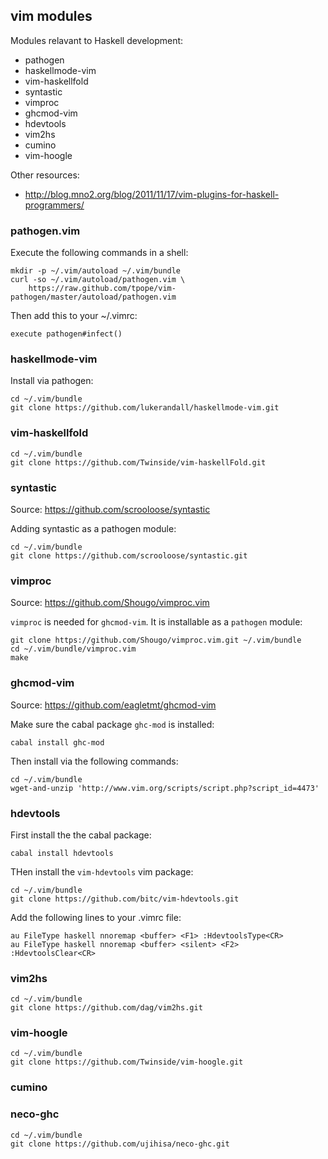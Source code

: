 
## vim modules

Modules relavant to Haskell development:

- pathogen
- haskellmode-vim
- vim-haskellfold
- syntastic
- vimproc
- ghcmod-vim
- hdevtools
- vim2hs
- cumino
- vim-hoogle

Other resources:

- http://blog.mno2.org/blog/2011/11/17/vim-plugins-for-haskell-programmers/

### pathogen.vim

Execute the following commands in a shell:

    mkdir -p ~/.vim/autoload ~/.vim/bundle
    curl -so ~/.vim/autoload/pathogen.vim \
        https://raw.github.com/tpope/vim-pathogen/master/autoload/pathogen.vim

Then add this to your ~/.vimrc:

    execute pathogen#infect()

### haskellmode-vim

Install via pathogen:

    cd ~/.vim/bundle
    git clone https://github.com/lukerandall/haskellmode-vim.git

### vim-haskellfold

    cd ~/.vim/bundle
    git clone https://github.com/Twinside/vim-haskellFold.git

### syntastic

Source: https://github.com/scrooloose/syntastic

Adding syntastic as a pathogen module:

    cd ~/.vim/bundle
    git clone https://github.com/scrooloose/syntastic.git

### vimproc

Source: https://github.com/Shougo/vimproc.vim

`vimproc` is needed for `ghcmod-vim`. It is installable as a `pathogen` module:

    git clone https://github.com/Shougo/vimproc.vim.git ~/.vim/bundle
    cd ~/.vim/bundle/vimproc.vim
    make

### ghcmod-vim

Source: https://github.com/eagletmt/ghcmod-vim

Make sure the cabal package `ghc-mod` is installed:

    cabal install ghc-mod

Then install via the following commands:

    cd ~/.vim/bundle
    wget-and-unzip 'http://www.vim.org/scripts/script.php?script_id=4473'

### hdevtools

First install the the cabal package:

    cabal install hdevtools

THen install the `vim-hdevtools` vim package:

    cd ~/.vim/bundle
    git clone https://github.com/bitc/vim-hdevtools.git

Add the following lines to your .vimrc file:

    au FileType haskell nnoremap <buffer> <F1> :HdevtoolsType<CR>
    au FileType haskell nnoremap <buffer> <silent> <F2> :HdevtoolsClear<CR>

### vim2hs

    cd ~/.vim/bundle
    git clone https://github.com/dag/vim2hs.git

### vim-hoogle

    cd ~/.vim/bundle
    git clone https://github.com/Twinside/vim-hoogle.git

### cumino

### neco-ghc

    cd ~/.vim/bundle
    git clone https://github.com/ujihisa/neco-ghc.git

